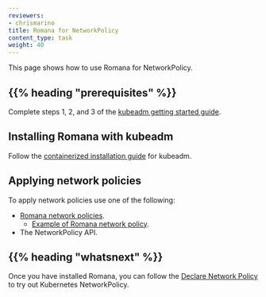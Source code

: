 ```yaml
---
reviewers:
- chrismarino
title: Romana for NetworkPolicy
content_type: task
weight: 40
---
```


<!-- overview -->

This page shows how to use Romana for NetworkPolicy.

## {{% heading "prerequisites" %}}

Complete steps 1, 2, and 3 of the [kubeadm getting started guide](/docs/kubernetes/en/reference/setup-tools/kubeadm/).

<!-- steps -->

## Installing Romana with kubeadm

Follow the [containerized installation guide](https://github.com/romana/romana/tree/master/containerize) for kubeadm.

## Applying network policies

To apply network policies use one of the following:

* [Romana network policies](https://github.com/romana/romana/wiki/Romana-policies).
    * [Example of Romana network policy](https://github.com/romana/core/blob/master/doc/policy.md).
* The NetworkPolicy API.

## {{% heading "whatsnext" %}}

Once you have installed Romana, you can follow the
[Declare Network Policy](/docs/kubernetes/en/tasks/administer-cluster/declare-network-policy/)
to try out Kubernetes NetworkPolicy.


